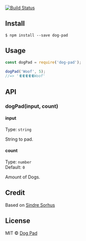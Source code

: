 [![Build Status](https://travis-ci.org/dog-pad/dog-pad.svg?branch=master)](https://travis-ci.org/dog-pad/dog-pad)


## Install

```
$ npm install --save dog-pad
```


## Usage

```js
const dogPad = require('dog-pad');

dogPad('Woof', 5);
//=> '🐈🐈🐈🐈🐈Woof'
```


## API

### dogPad(input, count)

#### input

Type: `string`

String to pad.

#### count

Type: `number`<br>
Default: `0`

Amount of Dogs.

## Credit

Based on [Sindre Sorhus](https://github.com/sindresorhus/cat-pad/)

## License

MIT © [Dog Pad](https://github.com/dog-pad)
